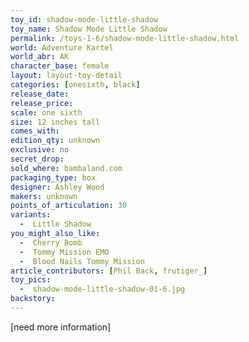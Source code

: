 ```yaml
---
toy_id: shadow-mode-little-shadow
toy_name: Shadow Mode Little Shadow
permalink: /toys-1-6/shadow-mode-little-shadow.html
world: Adventure Kartel
world_abr: AK
character_base: female
layout: layout-toy-detail
categories: [onesixth, black]
release_date:
release_price: 
scale: one sixth
size: 12 inches tall
comes_with: 
edition_qty: unknown
exclusive: no
secret_drop:
sold_where: bambaland.com
packaging_type: box
designer: Ashley Wood
makers: unknown
points_of_articulation: 30
variants: 
  -  Little Shadow
you_might_also_like:
  -  Cherry Bomb
  -  Tommy Mission EMO
  -  Blood Nails Tommy Mission  
article_contributors: [Phil Back, frutiger_]
toy_pics: 
  -  shadow-mode-little-shadow-01-6.jpg
backstory:
---
```



[need more information]